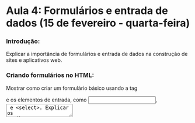 # Aula 4: Formulários e entrada de dados (15 de fevereiro - quarta-feira)

### Introdução: 
Explicar a importância de formulários e entrada de dados na construção de sites e aplicativos web.

### Criando formulários no HTML: 
Mostrar como criar um formulário básico usando a tag <form> e os elementos de entrada, como <input>, <textarea> e <select>. Explicar os atributos comuns usados em formulários, como "name", "id" e "action".

### Tipos de campos de formulário: 
Apresentar os diferentes tipos de campos de formulário, como caixas de seleção, botões de opção e campos de texto. Explicar como usar cada um deles e quais são suas principais características.

### Estilizando formulários com CSS: 
Mostrar como estilizar formulários usando CSS para ajustar a aparência e a disposição dos elementos. Explicar como usar classes e seletores para aplicar estilos específicos.

### Usando o componente de formulário do Bootstrap: 
Apresentar o componente de formulário do Bootstrap e mostrar como usá-lo para criar formulários rapidamente. Explicar como usar as classes do Bootstrap para estilizar formulários de maneira rápida e consistente.

## Exercícios práticos: 
1 - Crie um formulário de contato simples com os seguintes campos: nome, endereço de e-mail, assunto e mensagem. Utilize a tag <form> e os elementos de entrada <input>, <textarea> e <select>. Adicione atributos "name" e "id" para cada campo e configure o atributo "action" para enviar os dados para uma página de processamento.

2 - Crie um formulário de inscrição para uma conferência com os seguintes campos: nome, endereço de e-mail, data de nascimento, gênero e nível de experiência (iniciante, intermediário ou avançado). Utilize elementos de entrada <input> e <select> e adicione atributos "name" e "id" para cada campo. Use CSS para estilizar o formulário.

3 - Crie um formulário de pesquisa para avaliar a satisfação dos clientes com os seguintes campos: nome, endereço de e-mail, nota de 1 a 5 para o atendimento, comentários e sugestões. Utilize elementos de entrada <input> e <textarea> e adicione atributos "name" e "id" para cada campo. Use o componente de formulário do Bootstrap para estilizar o formulário.

4 - Crie um formulário de login com os seguintes campos: nome de usuário e senha. Utilize elementos de entrada <input> e adicione atributos "name" e "id" para cada campo. Adicione uma caixa de seleção "lembrar-me" e um botão de envio. Use CSS para estilizar o formulário.

